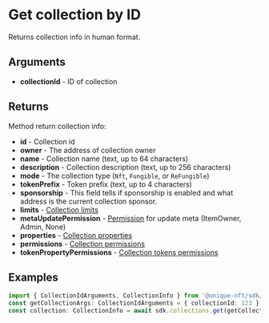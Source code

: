 # Get collection by ID

Returns collection info in human format.

## Arguments

- **collectionId** - ID of collection

## Returns

Method return collection info:

- **id** - Collection id
- **owner** - The address of collection owner
- **name** - Collection name (text, up to 64 characters)
- **description** - Collection description (text, up to 256 characters)
- **mode** - The collection type (`Nft`, `Fungible`, or `ReFungible`)
- **tokenPrefix** - Token prefix (text, up to 4 characters)
- **sponsorship** - This field tells if sponsorship is enabled and what address is the current collection sponsor.
- **limits** - [Collection limits](../set-collection-limits#arguments)
- **metaUpdatePermission** - [Permission](#todo) for update meta (ItemOwner, Admin, None)
- **properties** - [Collection properties](#todo)
- **permissions** - [Collection permissions](#todo)
- **tokenPropertyPermissions** - [Collection tokens permissions](#todo)

## Examples

```typescript
import { CollectionIdArguments, CollectionInfo } from '@unique-nft/sdk/types';
const getCollectionArgs: CollectionIdArguments = { collectionId: 123 };
const collection: CollectionInfo = await sdk.collections.get(getCollectionArgs);
```
